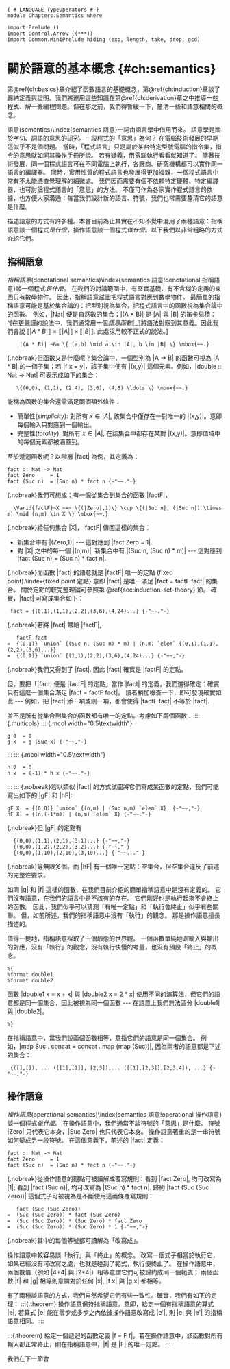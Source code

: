 ``` {.haskell .invisible}

{-# LANGUAGE TypeOperators #-}
module Chapters.Semantics where

import Prelude ()
import Control.Arrow ((***))
import Common.MiniPrelude hiding (exp, length, take, drop, gcd)
```

# 關於語意的基本概念 {#ch:semantics}

第\@ref{ch:basics}章介紹了函數語言的基礎概念，第\@ref{ch:induction}章談了歸納定義與證明。我們將運用這些知識在第\@ref{ch:derivation}章之中推導一些程式、解一些編程問題。但在那之前，我們得暫緩一下，釐清一些和語意相關的概念。

語意(semantics)\index{semantics 語意}一詞由語言學中借用而來。
語意學是關於字句、詞語的意思的研究。一段程式的「意思」為何？
在電腦技術發展的早期這似乎不是個問題。
當時，「程式語言」只是屬於某台特定型號電腦的指令集，指令的意思就如同其操作手冊所說。
若有疑義，用電腦執行看看就知道了。
隨著技術發展，同一個程式語言可在不同電腦上執行，各廠商、研究機構都可以實作同一語言的編譯器。
同時，實用性質的程式語言也發展得更加複雜，一個程式語言中常有不太能憑直覺理解的細微處。
我們因而需要有個不依賴特定硬體、特定編譯器，也可討論程式語言的「意思」的方法。
不僅可作為各家實作程式語言的依據，也方便大家溝通：每當我們設計新的語言、符號，我們也常需要釐清它的語意是什麼。

描述語意的方式有許多種。本書目前為止其實在不知不覺中混用了兩種語意：指稱語意談一個程式*是什麼*，操作語意談一個程式*做什麼*。以下我們以非常粗略的方式介紹它們。

## 指稱語意

*指稱語意*(denotational semantics)\index{semantics 語意!denotational 指稱語意}談一個程式*是什麼*。
在我們的討論範圍中，有堅實基礎、有不含糊的定義的東西只有數學物件。
因此，指稱語意試圖把程式語言對應到數學物件。
最簡單的指稱語意可能是基於集合論的：把型別視為集合，把程式語言中的函數視為集合論中的函數。
例如，|Nat| 便是自然數的集合；|(A * B)| 是 |A| 與 |B| 的笛卡兒積：
^[在更嚴謹的說法中，我們通常用一個*語意函數*$\llbracket\_\rrbracket$將語法對應到其意義。因此我們會說 $\llbracket |A*B| \rrbracket = \llbracket |A| \rrbracket \times \llbracket |B| \rrbracket$. 此處採用較不正式的說法。]
```equation
    |(A * B)| ~&= \{ (a,b) \mid a \in |A|, b \in |B| \} \mbox{~~.}
```
{.nobreak}但函數又是什麼呢？集合論中，一個型別為 |A -> B| 的函數可視為 |A * B| 的一個子集；若 |f x = y|，該子集中便有 |(x,y)| 這個元素。例如，|double :: Nat -> Nat| 可表示成如下的集合：
```equation
   \{(0,0), (1,1), (2,4), (3,6), (4,8) \ldots \} \mbox{~~.}
```
能稱為函數的集合還需滿足兩個額外條件：

  * 簡單性(*simplicity*): 對所有 $x \in |A|$, 該集合中僅存在一對唯一的 |(x,y)|。意即每個輸入只對應到一個輸出。
  * 完整性(*totality*): 對所有 $x \in |A|$, 在該集合中都存在某對 |(x,y)|。意即值域中的每個元素都被涵蓋到。


至於遞迴函數呢？以階層 |fact| 為例，其定義為：
```spec
fact :: Nat -> Nat
fact Zero     = 1
fact (Suc n)  = (Suc n) * fact n {-"~~."-}
```
{.nobreak}我們可想成：有一個從集合到集合的函數 |factF|，
```equation
  \Varid{factF}~X ~=~ \{(|Zero|,1)\} \cup \{(|Suc n|, (|Suc n|) \times m) \mid (n,m) \in X \} \mbox{~~.}
```
{.nobreak}給任何集合 |X|，|factF| 傳回這樣的集合：

  * 新集合中有 |(Zero,1)| --- 這對應到 |fact Zero = 1|.
  * 對 |X| 之中的每一個 |(n,m)|, 新集合中有 |(Suc n, (Suc n) * m)| --- 這對應到 |fact (Suc n)  = (Suc n) * fact n|.


{.nobreak}而函數 |fact| 的語意就是 |factF| 唯一的定點 (fixed point).\index{fixed point 定點}
意即 |fact| 是唯一滿足 |fact = factF fact| 的集合。
關於定點的較完整理論可參照第 \@ref{sec:induction-set-theory} 節。
確實，|fact| 可寫成集合如下：
```spec
 fact = {(0,1),(1,1),(2,2),(3,6),(4,24)...} {-"~~."-}
```
{.nobreak}若將 |fact| 餵給 |factF|,
```spec
   factF fact
=  {(0,1)} `union` {(Suc n, (Suc n) * m) | (n,m) `elem` {(0,1),(1,1),(2,2),(3,6)...}}
=  {(0,1)} `union` {(1,1),(2,2),(3,6),(4,24)...} {-"~~,"-}
```
{.nobreak}我們又得到了 |fact|. 因此 |fact| 確實是 |factF| 的定點。

但，要把「|fact| 便是 |factF| 的定點」當作 |fact| 的定義，我們還得確定：確實只有這麼一個集合滿足 |fact = factF fact|。
讀者稍加檢查一下，即可發現確實如此 ---
例如，把 |fact| 添一項或刪一項，都會使得 |factF fact| 不等於 |fact|.

並不是所有從集合到集合的函數都有唯一的定點。考慮如下兩個函數：
::: {.multicols}
::: {.mcol width="0.5\\textwidth"}
```spec
g 0  = 0
g x  = g (Suc x) {-"~~,"-}
```
:::
::: {.mcol width="0.5\\textwidth"}
```spec
h 0  = 0
h x  = (-1) * h x {-"~~."-}
```
:::
:::
{.nobreak}若以類似 |fact| 的方式試圖將它們寫成某函數的定點，我們可能寫出如下的 |gF| 和 |hF|:
```spec
gF X  = {(0,0)} `union` {(n,m) | (Suc n,m) `elem` X}  {-"~~,"-}
hF X  = {(n,(-1*m)) | (n,m) `elem` X} {-"~~."-}
```
{.nobreak}但 |gF| 的定點有
```spec
  {(0,0),(1,1),(2,1),(3,1)...} {-"~~,"-}
  {(0,0),(1,2),(2,2),(3,2)...} {-"~~,"-}
  {(0,0),(1,10),(2,10),(3,10)...} {-"~~..."-}
```
{.nobreak}等無限多個。而 |hF| 有一個唯一定點：空集合，但空集合違反了前述的完整性要求。

如同 |g| 和 |f| 這樣的函數，在我們目前介紹的簡單指稱語意中是沒有定義的。
它們沒有語意，在我們的語言中是不該有的存在。
它們剛好也是執行起來不會終止的函數。
因此，我們似乎可以猜測「有唯一定點」和「執行會終止」似乎有些關聯。
但，如前所述，我們的指稱語意中沒有「執行」的觀念。
那是操作語意擅長描述的。

值得一提地，指稱語意採取了一個靜態的世界觀。
一個函數單純地*是*輸入與輸出的對應，沒有「執行」的觀念，沒有執行快慢的考量，也沒有預設「終止」的概念。
```texonly
%{
%format double1
%format double2
```
函數 |double1 x = x + x| 與 |double2 x = 2 * x| 使用不同的演算法，但它們的語意都是同一個集合，因此被視為同一個函數 --- 在語意上我們無法區分 |double1| 與 |double2|。
```texonly
%}
```
在指稱語意中，當我們說兩個函數相等，意指它們的語意是同一個集合。
例如，|map Suc . concat = concat . map (map (Suc))|, 因為兩者的語意都是下述的集合：
```spec
 {([],[]), ... ([[1],[2]], [2,3]),... ([[1],[2,3]],[2,3,4]), ...} {-"~~."-}
```

## 操作語意

*操作語意*(operational semantics)\index{semantics 語意!operational 操作語意}談一個程式*做什麼*。
在操作語意中，我們通常不談符號的「意思」是什麼。
符號 |Zero| 只代表它本身，|Suc Zero| 也只代表它本身。
操作語意著重的是一串符號如何變成另一段符號。
在這個意義下，前述的 |fact| 定義：
```spec
fact :: Nat -> Nat
fact Zero     = 1
fact (Suc n)  = (Suc n) * fact n {-"~~,"-}
```
{.nobreak}從操作語意的觀點可被讀解成覆寫規則：看到 |fact Zero|, 均可改寫為 |1|; 看到 |fact (Suc n)|, 均可改寫為 |(Suc n) * fact n|.
歸約 |fact (Suc (Suc Zero))| 這個式子可被視為是不斷使用這兩條覆寫規則：
```spec
   fact (Suc (Suc Zero))
=  (Suc (Suc Zero)) * fact (Suc Zero)
=  (Suc (Suc Zero)) * (Suc Zero) * fact Zero
=  (Suc (Suc Zero)) * (Suc Zero) * 1 {-"~~,"-}
```
{.nobreak}其中的每個等號都可讀解為「改寫成」。

操作語意中較容易談「執行」與「終止」的概念。
改寫一個式子相當於執行它，如果已經沒有可改寫之處，也就是碰到了範式，執行便終止了。
在操作語意中，兩個數值（例如 |4+4| 與 |2*4|）相等意謂它們可被歸約成同一個範式；
兩個函數 |f| 和 |g| 相等則意謂對於任何 |x|, |f x| 與 |g x| 都相等。

有了兩種談語意的方式，我們自然希望它們有些一致性。確實，我們有如下的定理：
:::{.theorem}
操作語意保持指稱語意。意即，給定一個有指稱語意的算式 |e|, 若算式 |e| 能在零步或多步之內依據操作語意改寫成 |e'|, 則 |e| 與 |e'| 的指稱語意相同。
:::

:::{.theorem}
給定一個遞迴的函數定義 |f = F f|。若在操作語意中，該函數對所有輸入都正常終止，則在指稱語意中，|f| 是 |F| 的唯一定點。
:::

我們在下一節會
